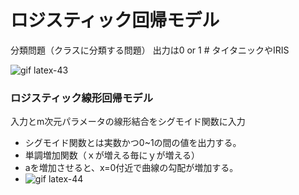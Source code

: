 # ロジスティック回帰モデル
分類問題（クラスに分類する問題）
出力は0 or 1 # タイタニックやIRIS

![gif latex-43](https://user-images.githubusercontent.com/85814165/138582791-8b99ab35-69ab-4812-8b8c-b22e78f63e12.gif)

### ロジスティック線形回帰モデル
入力とm次元パラメータの線形結合をシグモイド関数に入力
- シグモイド関数とは実数かつ0~1の間の値を出力する。
- 単調増加関数（ｘが増える毎にｙが増える）
- aを増加させると、x=0付近で曲線の勾配が増加する。
- ![gif latex-44](https://user-images.githubusercontent.com/85814165/138582852-3c78afbd-939f-49df-a6f7-e4352bff0da5.gif)



